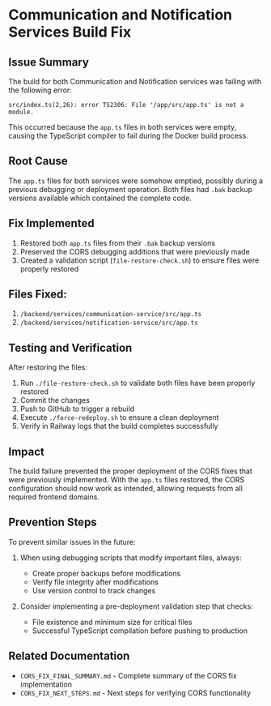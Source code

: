 # Communication and Notification Services Build Fix

## Issue Summary

The build for both Communication and Notification services was failing with the following error:
```
src/index.ts(2,26): error TS2306: File '/app/src/app.ts' is not a module.
```

This occurred because the `app.ts` files in both services were empty, causing the TypeScript compiler to fail during the Docker build process.

## Root Cause

The `app.ts` files for both services were somehow emptied, possibly during a previous debugging or deployment operation. Both files had `.bak` backup versions available which contained the complete code.

## Fix Implemented

1. Restored both `app.ts` files from their `.bak` backup versions
2. Preserved the CORS debugging additions that were previously made
3. Created a validation script (`file-restore-check.sh`) to ensure files were properly restored

## Files Fixed:

1. `/backend/services/communication-service/src/app.ts`
2. `/backend/services/notification-service/src/app.ts`

## Testing and Verification

After restoring the files:
1. Run `./file-restore-check.sh` to validate both files have been properly restored
2. Commit the changes
3. Push to GitHub to trigger a rebuild
4. Execute `./force-redeploy.sh` to ensure a clean deployment
5. Verify in Railway logs that the build completes successfully

## Impact

The build failure prevented the proper deployment of the CORS fixes that were previously implemented. With the `app.ts` files restored, the CORS configuration should now work as intended, allowing requests from all required frontend domains.

## Prevention Steps

To prevent similar issues in the future:

1. When using debugging scripts that modify important files, always:
   - Create proper backups before modifications
   - Verify file integrity after modifications
   - Use version control to track changes

2. Consider implementing a pre-deployment validation step that checks:
   - File existence and minimum size for critical files
   - Successful TypeScript compilation before pushing to production

## Related Documentation

- `CORS_FIX_FINAL_SUMMARY.md` - Complete summary of the CORS fix implementation
- `CORS_FIX_NEXT_STEPS.md` - Next steps for verifying CORS functionality
